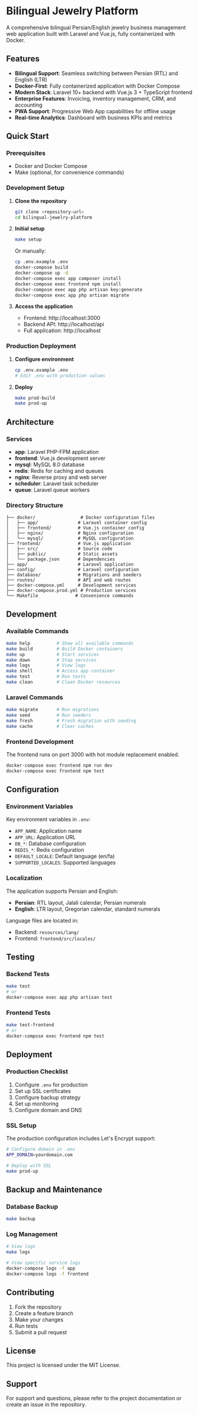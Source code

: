 # Bilingual Jewelry Platform

A comprehensive bilingual Persian/English jewelry business management web application built with Laravel and Vue.js, fully containerized with Docker.

## Features

- **Bilingual Support**: Seamless switching between Persian (RTL) and English (LTR)
- **Docker-First**: Fully containerized application with Docker Compose
- **Modern Stack**: Laravel 10+ backend with Vue.js 3 + TypeScript frontend
- **Enterprise Features**: Invoicing, inventory management, CRM, and accounting
- **PWA Support**: Progressive Web App capabilities for offline usage
- **Real-time Analytics**: Dashboard with business KPIs and metrics

## Quick Start

### Prerequisites

- Docker and Docker Compose
- Make (optional, for convenience commands)

### Development Setup

1. **Clone the repository**
   ```bash
   git clone <repository-url>
   cd bilingual-jewelry-platform
   ```

2. **Initial setup**
   ```bash
   make setup
   ```
   
   Or manually:
   ```bash
   cp .env.example .env
   docker-compose build
   docker-compose up -d
   docker-compose exec app composer install
   docker-compose exec frontend npm install
   docker-compose exec app php artisan key:generate
   docker-compose exec app php artisan migrate
   ```

3. **Access the application**
   - Frontend: http://localhost:3000
   - Backend API: http://localhost/api
   - Full application: http://localhost

### Production Deployment

1. **Configure environment**
   ```bash
   cp .env.example .env
   # Edit .env with production values
   ```

2. **Deploy**
   ```bash
   make prod-build
   make prod-up
   ```

## Architecture

### Services

- **app**: Laravel PHP-FPM application
- **frontend**: Vue.js development server
- **mysql**: MySQL 8.0 database
- **redis**: Redis for caching and queues
- **nginx**: Reverse proxy and web server
- **scheduler**: Laravel task scheduler
- **queue**: Laravel queue workers

### Directory Structure

```
├── docker/                 # Docker configuration files
│   ├── app/               # Laravel container config
│   ├── frontend/          # Vue.js container config
│   ├── nginx/             # Nginx configuration
│   └── mysql/             # MySQL configuration
├── frontend/              # Vue.js application
│   ├── src/               # Source code
│   ├── public/            # Static assets
│   └── package.json       # Dependencies
├── app/                   # Laravel application
├── config/                # Laravel configuration
├── database/              # Migrations and seeders
├── routes/                # API and web routes
├── docker-compose.yml     # Development services
├── docker-compose.prod.yml # Production services
└── Makefile              # Convenience commands
```

## Development

### Available Commands

```bash
make help          # Show all available commands
make build         # Build Docker containers
make up            # Start services
make down          # Stop services
make logs          # View logs
make shell         # Access app container
make test          # Run tests
make clean         # Clean Docker resources
```

### Laravel Commands

```bash
make migrate       # Run migrations
make seed          # Run seeders
make fresh         # Fresh migration with seeding
make cache         # Clear caches
```

### Frontend Development

The frontend runs on port 3000 with hot module replacement enabled.

```bash
docker-compose exec frontend npm run dev
docker-compose exec frontend npm test
```

## Configuration

### Environment Variables

Key environment variables in `.env`:

- `APP_NAME`: Application name
- `APP_URL`: Application URL
- `DB_*`: Database configuration
- `REDIS_*`: Redis configuration
- `DEFAULT_LOCALE`: Default language (en/fa)
- `SUPPORTED_LOCALES`: Supported languages

### Localization

The application supports Persian and English:

- **Persian**: RTL layout, Jalali calendar, Persian numerals
- **English**: LTR layout, Gregorian calendar, standard numerals

Language files are located in:
- Backend: `resources/lang/`
- Frontend: `frontend/src/locales/`

## Testing

### Backend Tests

```bash
make test
# or
docker-compose exec app php artisan test
```

### Frontend Tests

```bash
make test-frontend
# or
docker-compose exec frontend npm test
```

## Deployment

### Production Checklist

1. Configure `.env` for production
2. Set up SSL certificates
3. Configure backup strategy
4. Set up monitoring
5. Configure domain and DNS

### SSL Setup

The production configuration includes Let's Encrypt support:

```bash
# Configure domain in .env
APP_DOMAIN=yourdomain.com

# Deploy with SSL
make prod-up
```

## Backup and Maintenance

### Database Backup

```bash
make backup
```

### Log Management

```bash
# View logs
make logs

# View specific service logs
docker-compose logs -f app
docker-compose logs -f frontend
```

## Contributing

1. Fork the repository
2. Create a feature branch
3. Make your changes
4. Run tests
5. Submit a pull request

## License

This project is licensed under the MIT License.

## Support

For support and questions, please refer to the project documentation or create an issue in the repository.